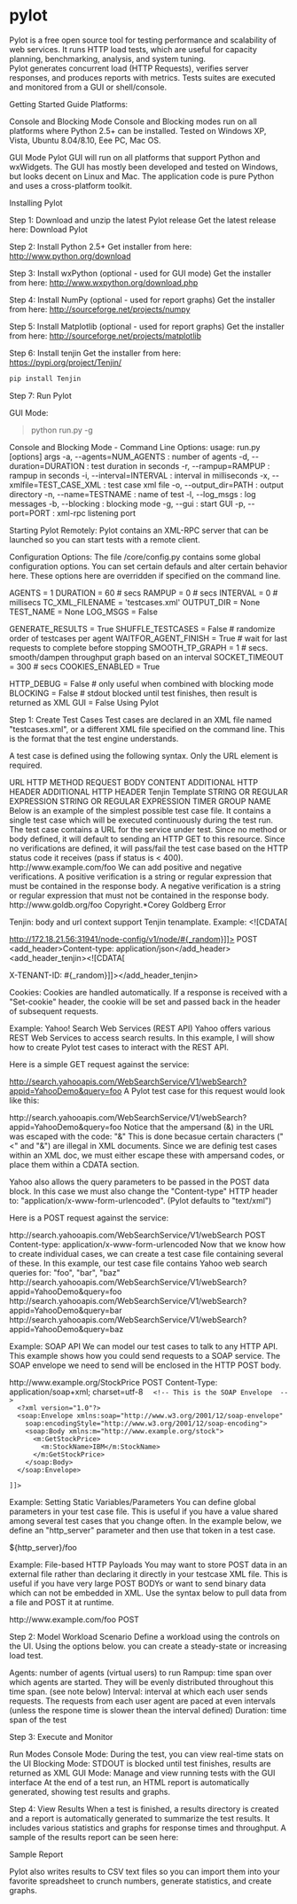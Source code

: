 # pylot
Pylot is a free open source tool for testing performance and scalability of web services. It runs HTTP load tests, which are useful for capacity planning, benchmarking, analysis, and system tuning.  
Pylot generates concurrent load (HTTP Requests), verifies server responses, and produces reports with metrics. Tests suites are executed and monitored from a GUI or shell/console.

Getting Started Guide
Platforms:

Console and Blocking Mode
Console and Blocking modes run on all platforms where Python 2.5+ can be installed. Tested on Windows XP, Vista, Ubuntu 8.04/8.10, Eee PC, Mac OS.

GUI Mode
Pylot GUI will run on all platforms that support Python and wxWidgets. The GUI has mostly been developed and tested on Windows, but looks decent on Linux and Mac. The application code is pure Python and uses a cross-platform toolkit.

Installing Pylot

Step 1: Download and unzip the latest Pylot release
Get the latest release here: Download Pylot

Step 2: Install Python 2.5+
Get installer from here: http://www.python.org/download

Step 3: Install wxPython (optional - used for GUI mode)
Get the installer from here: http://www.wxpython.org/download.php

Step 4: Install NumPy (optional - used for report graphs)
Get the installer from here: http://sourceforge.net/projects/numpy

Step 5: Install Matplotlib (optional - used for report graphs)
Get the installer from here: http://sourceforge.net/projects/matplotlib

Step 6: Install tenjin
Get the installer from here: https://pypi.org/project/Tenjin/

```bash
pip install Tenjin
```

Step 7: Run Pylot


GUI Mode:
> python run.py -g

Console and Blocking Mode - Command Line Options:
usage: run.py [options] args
  -a, --agents=NUM_AGENTS     :  number of agents
  -d, --duration=DURATION     :  test duration in seconds
  -r, --rampup=RAMPUP         :  rampup in seconds
  -i, --interval=INTERVAL     :  interval in milliseconds
  -x, --xmlfile=TEST_CASE_XML :  test case xml file
  -o, --output_dir=PATH       :  output directory
  -n, --name=TESTNAME         :  name of test
  -l, --log_msgs              :  log messages
  -b, --blocking              :  blocking mode
  -g, --gui                   :  start GUI
  -p, --port=PORT             :  xml-rpc listening port  

Starting Pylot Remotely:
Pylot contains an XML-RPC server that can be launched so you can start tests with a remote client.


Configuration Options:
The file /core/config.py contains some global configuration options. You can set certain defauls and alter certain behavior here. These options here are overridden if specified on the command line.


AGENTS = 1
DURATION = 60  # secs
RAMPUP = 0  # secs
INTERVAL = 0  # millisecs
TC_XML_FILENAME = 'testcases.xml'
OUTPUT_DIR = None
TEST_NAME = None
LOG_MSGS = False

GENERATE_RESULTS = True
SHUFFLE_TESTCASES = False  # randomize order of testcases per agent
WAITFOR_AGENT_FINISH = True  # wait for last requests to complete before stopping
SMOOTH_TP_GRAPH = 1  # secs.  smooth/dampen throughput graph based on an interval
SOCKET_TIMEOUT = 300  # secs
COOKIES_ENABLED = True

HTTP_DEBUG = False  # only useful when combined with blocking mode  
BLOCKING = False  # stdout blocked until test finishes, then result is returned as XML
GUI = False
Using Pylot

Step 1: Create Test Cases
Test cases are declared in an XML file named "testcases.xml", or a different XML file specified on the command line. This is the format that the test engine understands.

A test case is defined using the following syntax. Only the URL element is required.

<case tenjin="true|false">
  <url>URL</url>
  <method>HTTP METHOD</method>
  <body >REQUEST BODY CONTENT</body>
  <add_header>ADDITIONAL HTTP HEADER</add_header>
  <add_header_tenjin>ADDITIONAL HTTP HEADER Tenjin Template</add_header_tenjin>
  <verify>STRING OR REGULAR EXPRESSION</verify>
  <verify_negative>STRING OR REGULAR EXPRESSION</verify_negative>
  <timer_group>TIMER GROUP NAME</timer_group>
</case>
Below is an example of the simplest possible test case file. It contains a single test case which will be executed continuously during the test run. The test case contains a URL for the service under test. Since no method or body defined, it will default to sending an HTTP GET to this resource. Since no verifications are defined, it will pass/fail the test case based on the HTTP status code it receives (pass if status is < 400).

<testcases>
  <case>
    <url>http://www.example.com/foo</url>
  </case>
</testcases>
We can add positive and negative verifications. A positive verification is a string or regular expression that must be contained in the response body. A negative verification is a string or regular expression that must not be contained in the response body.

<case>
    <url>http://www.goldb.org/foo</url>
    <verify>Copyright.*Corey Goldberg</verify>
    <verify_negative>Error</verify_negative>
<case>

Tenjin:
body and url context support Tenjin tenamplate.
Example:
<case tenjin="true">
  <url><![CDATA[
  <?py import random ?>
  <?py ids = [10047,10048,10049,10050,10052,10053,10055,10057,10058,10059,10060,10062,10063,10064,10066,10070,10071,10072,10074,10075,10076,10077,10079,10080,10081,10082,10083,10084,10089,10090,10092,10093,10094,10095,10096,10097,10099,10101,10102] ?>
  <?py _random = ids[random.randint(0, len(ids)-1)] ?>
  http://172.18.21.56:31941/node-config/v1/node/#{_random}]]></url>
  <method>POST</method>
  <add_header>Content-type: application/json</add_header>
  <add_header_tenjin><![CDATA[
<?py import random ?>
<?py ids = ["t1","t2","t3","t4","t5","t6","t7","t8","t9","t0"] ?>
<?py _random = ids[random.randint(0, len(ids)-1)] ?>
X-TENANT-ID: #{_random}]]></add_header_tenjin>
</case>


Cookies:
Cookies are handled automatically. If a response is received with a "Set-cookie" header, the cookie will be set and passed back in the header of subsequent requests.



Example: Yahoo! Search Web Services (REST API)
Yahoo offers various REST Web Services to access search results. In this example, I will show how to create Pylot test cases to interact with the REST API.

Here is a simple GET request against the service:

http://search.yahooapis.com/WebSearchService/V1/webSearch?appid=YahooDemo&query=foo
A Pylot test case for this request would look like this:

<case>
  <url>http://search.yahooapis.com/WebSearchService/V1/webSearch?appid=YahooDemo&amp;query=foo</url>
</case>
Notice that the ampersand (&) in the URL was escaped with the code: "&amp;"
This is done becasue certain characters ("<" and "&") are illegal in XML documents. Since we are definig test cases within an XML doc, we must either escape these with ampersand codes, or place them within a CDATA section.

Yahoo also allows the query parameters to be passed in the POST data block. In this case we must also change the "Content-type" HTTP header to: "application/x-www-form-urlencoded". (Pylot defaults to "text/xml")

Here is a POST request against the service:

<case>
  <url>http://search.yahooapis.com/WebSearchService/V1/webSearch</url>
  <method>POST</method>
  <body><![CDATA[appid=YahooDemo&query=webinject]]></body>
  <add_header>Content-type: application/x-www-form-urlencoded</add_header>
</case>
Now that we know how to create individual cases, we can create a test case file containing several of these. In this example, our test case file contains Yahoo web search queries for: "foo", "bar", "baz"
<testcases>
  <case>
    <url>http://search.yahooapis.com/WebSearchService/V1/webSearch?appid=YahooDemo&amp;query=foo</url>
  </case>
    <case>
    <url>http://search.yahooapis.com/WebSearchService/V1/webSearch?appid=YahooDemo&amp;query=bar</url>
  </case>
    <case>
    <url>http://search.yahooapis.com/WebSearchService/V1/webSearch?appid=YahooDemo&amp;query=baz</url>
  </case>
</testcases>


Example: SOAP API
We can model our test cases to talk to any HTTP API. This example shows how you could send requests to a SOAP service. The SOAP envelope we need to send will be enclosed in the HTTP POST body.

<case>
  <url>http://www.example.org/StockPrice</url>
  <method>POST</method>
  <add_header>Content-Type: application/soap+xml; charset=utf-8</add_header>
  <body><!
    [CDATA[
    
      <!-- This is the SOAP Envelope  -->  
      <?xml version="1.0"?>
      <soap:Envelope xmlns:soap="http://www.w3.org/2001/12/soap-envelope"
        soap:encodingStyle="http://www.w3.org/2001/12/soap-encoding">
        <soap:Body xmlns:m="http://www.example.org/stock">
          <m:GetStockPrice>
            <m:StockName>IBM</m:StockName>
          </m:GetStockPrice>
        </soap:Body>
      </soap:Envelope>
      
    ]]>
  </body>
</case>


Example: Setting Static Variables/Parameters
You can define global parameters in your test case file. This is useful if you have a value shared among several test cases that you change often. In the example below, we define an "http_server" parameter and then use that token in a test case.

<testcases>
  <param name="http_server" value="http://www.example.com" />
  <case>
    <url>${http_server}/foo</url>
  </case>
</testcases>


Example: File-based HTTP Payloads
You may want to store POST data in an external file rather than declaring it directly in your testcase XML file. This is useful if you have very large POST BODYs or want to send binary data which can not be embedded in XML. Use the syntax below to pull data from a file and POST it at runtime.

<case>
  <url>http://www.example.com/foo</url>
  <method>POST</method>
  <body file="./myfile.dat"></body>
</case>


Step 2: Model Workload Scenario
Define a workload using the controls on the UI. Using the options below. you can create a steady-state or increasing load test.

Agents: number of agents (virtual users) to run
Rampup: time span over which agents are started. They will be evenly distributed throughout this time span. (see note below)
Interval: interval at which each user sends requests. The requests from each user agent are paced at even intervals (unless the respone time is slower thean the interval defined)
Duration: time span of the test


Step 3: Execute and Monitor

Run Modes
Console Mode: During the test, you can view real-time stats on the UI
Blocking Mode: STDOUT is blocked until test finishes, results are returned as XML
GUI Mode: Manage and view running tests with the GUI interface
At the end of a test run, an HTML report is automatically generated, showing test results and graphs.



Step 4: View Results
When a test is finished, a results directory is created and a report is automatically generated to summarize the test results. It includes various statistics and graphs for response times and throughput. A sample of the results report can be seen here:

Sample Report

Pylot also writes results to CSV text files so you can import them into your favorite spreadsheet to crunch numbers, generate statistics, and create graphs.
